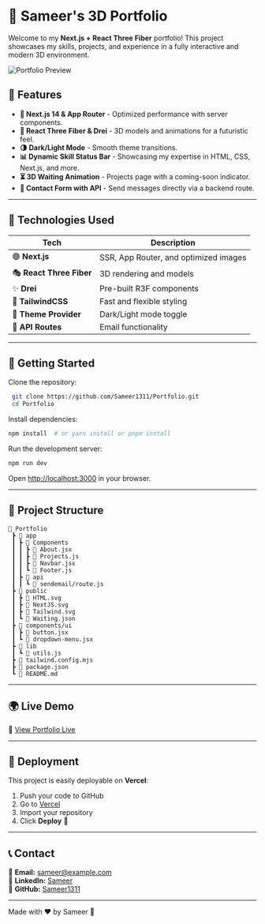 # 🚀 Sameer's 3D Portfolio

Welcome to my **Next.js + React Three Fiber** portfolio! This project showcases my skills, projects, and experience in a fully interactive and modern 3D environment.

![Portfolio Preview](https://your-image-url.com) <!-- Add an image preview if available -->

## 🌟 Features

- **🚀 Next.js 14 & App Router** - Optimized performance with server components.
- **🎨 React Three Fiber & Drei** - 3D models and animations for a futuristic feel.
- **🌗 Dark/Light Mode** - Smooth theme transitions.
- **📊 Dynamic Skill Status Bar** - Showcasing my expertise in HTML, CSS, Next.js, and more.
- **⏳ 3D Waiting Animation** - Projects page with a coming-soon indicator.
- **📩 Contact Form with API** - Send messages directly via a backend route.

---

## 📌 Technologies Used

| Tech | Description |
|------|------------|
| 🟢 **Next.js** | SSR, App Router, and optimized images |
| 🎭 **React Three Fiber** | 3D rendering and models |
| ✨ **Drei** | Pre-built R3F components |
| 🎨 **TailwindCSS** | Fast and flexible styling |
| 🌙 **Theme Provider** | Dark/Light mode toggle |
| 💌 **API Routes** | Email functionality |

---

## 🚀 Getting Started

Clone the repository:
```sh
 git clone https://github.com/Sameer1311/Portfolio.git
 cd Portfolio
```

Install dependencies:
```sh
npm install  # or yarn install or pnpm install
```

Run the development server:
```sh
npm run dev
```

Open [http://localhost:3000](http://localhost:3000) in your browser.

---

## 📁 Project Structure

```
📂 Portfolio
 ┣ 📂 app
 ┃ ┣ 📂 Components
 ┃ ┃ ┣ 📜 About.jsx
 ┃ ┃ ┣ 📜 Projects.js
 ┃ ┃ ┣ 📜 Navbar.jsx
 ┃ ┃ ┗ 📜 Footer.js
 ┃ ┣ 📂 api
 ┃ ┃ ┗ 📜 sendemail/route.js
 ┣ 📂 public
 ┃ ┣ 📜 HTML.svg
 ┃ ┣ 📜 NextJS.svg
 ┃ ┣ 📜 Tailwind.svg
 ┃ ┗ 📜 Waiting.json
 ┣ 📂 components/ui
 ┃ ┣ 📜 button.jsx
 ┃ ┗ 📜 dropdown-menu.jsx
 ┣ 📂 lib
 ┃ ┗ 📜 utils.js
 ┣ 📜 tailwind.config.mjs
 ┣ 📜 package.json
 ┗ 📜 README.md
```

---

## 🌍 Live Demo
🚀 [View Portfolio Live](https://your-deployed-link.com)  <!-- Replace with actual deployment URL -->

---

## 🚀 Deployment
This project is easily deployable on **Vercel**:

1. Push your code to GitHub
2. Go to [Vercel](https://vercel.com/)
3. Import your repository
4. Click **Deploy** 🚀

---

## 📞 Contact
📧 **Email:** sameer@example.com  
🔗 **LinkedIn:** [Sameer](https://linkedin.com/in/sameer)  
📂 **GitHub:** [Sameer1311](https://github.com/Sameer1311)  

---

Made with ❤️ by Sameer 🚀

